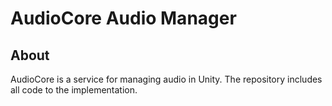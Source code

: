 # AudioCore Audio Manager

## About
AudioCore is a service for managing audio in Unity. The repository includes all code to the implementation.
